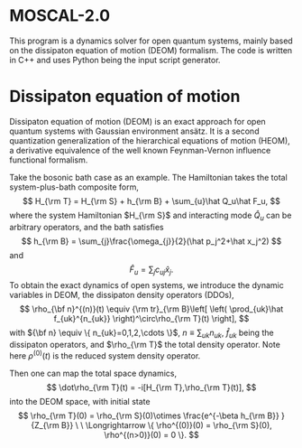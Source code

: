 # MOSCAL-2.0

This program is a dynamics solver for open quantum systems, mainly based on the dissipaton equation of motion (DEOM) formalism. The code is written in C++ and uses Python being the input script generator.

# Dissipaton equation of motion

Dissipaton equation of motion (DEOM) is an exact approach for open quantum systems with Gaussian environment ansätz. It is a second quantization generalization of the hierarchical equations of motion (HEOM), a derivative equivalence of the well known Feynman-Vernon influence functional formalism. 

Take the bosonic bath case as an example. The Hamiltonian takes the total system-plus-bath composite form, 
$$
H_{\rm T} = H_{\rm S} + h_{\rm B} + \sum_{u}\hat Q_u\hat F_u,
$$
where the system Hamiltonian $H_{\rm S}$ and interacting mode $\hat Q_u$ can be arbitrary operators, and the bath satisfies
$$
h_{\rm B} = \sum_{j}\frac{\omega_{j}}{2}(\hat p_j^2+\hat x_j^2)
$$
and 
$$
\hat F_u = \sum_{j}c_{uj}\hat x_j.
$$
To obtain the exact dynamics of open systems, we introduce the dynamic variables in DEOM, the dissipaton density operators (DDOs), 
$$
\rho_{\bf n}^{(n)}(t) \equiv {\rm tr}_{\rm B}\left[ \left( \prod_{uk}\hat f_{uk}^{n_{uk}} \right)^\circ\rho_{\rm T}(t) \right],
$$
with ${\bf n} \equiv \{ n_{uk}=0,1,2,\cdots \}$, $n\equiv \sum_{uk}n_{uk}$, $\hat f_{uk}$ being the dissipaton operators, and $\rho_{\rm T}$ the total density operator. Note here $\rho^{(0)}(t)$ is the reduced system density operator.

Then one can map the total space dynamics, 
$$
\dot\rho_{\rm T}(t) = -i[H_{\rm T},\rho_{\rm T}(t)],
$$
into the DEOM space, with initial state 
$$
\rho_{\rm T}(0) = \rho_{\rm S}(0)\otimes \frac{e^{-\beta h_{\rm B}} }{Z_{\rm B}} \ \ \Longrightarrow \{ \rho^{(0)}(0) = \rho_{\rm S}(0), \rho^{(n>0)}(0) = 0 \}.
$$
